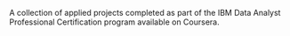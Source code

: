 A collection of applied projects completed as part of the IBM Data Analyst Professional Certification program available on Coursera.
